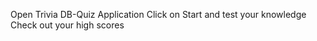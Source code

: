  Open Trivia DB-Quiz Application
 Click on Start and test your knowledge
 Check out your high scores 
